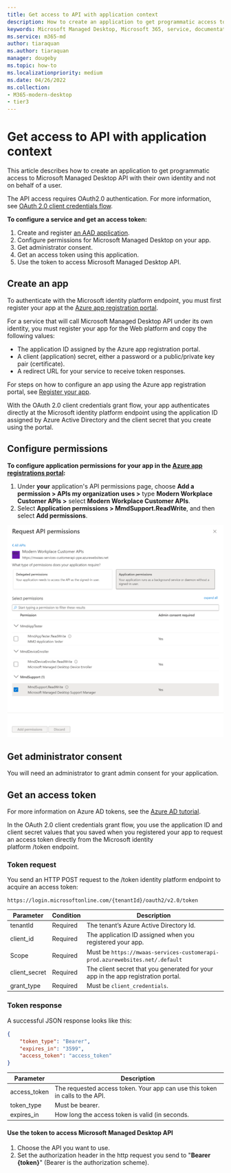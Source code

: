 ```yaml
---
title: Get access to API with application context
description: How to create an application to get programmatic access to Microsoft Managed Desktop API 
keywords: Microsoft Managed Desktop, Microsoft 365, service, documentation
ms.service: m365-md
author: tiaraquan
ms.author: tiaraquan
manager: dougeby
ms.topic: how-to
ms.localizationpriority: medium
ms.date: 04/26/2022
ms.collection: 
- M365-modern-desktop
- tier3
---
```


# Get access to API with application context

This article describes how to create an application to get programmatic access to Microsoft Managed Desktop API with their own identity and not on behalf of a user.

The API access requires OAuth2.0 authentication. For more information, see [OAuth 2.0 client credentials flow](/azure/active-directory/develop/v2-oauth2-client-creds-grant-flow).

**To configure a service and get an access token:**

1. Create and register [an AAD application](/graph/auth-register-app-v2).
1. Configure permissions for Microsoft Managed Desktop on your app.
1. Get administrator consent.
1. Get an access token using this application.
1. Use the token to access Microsoft Managed Desktop API.

## Create an app

To authenticate with the Microsoft identity platform endpoint, you must first register your app at the [Azure app registration portal](https://go.microsoft.com/fwlink/?linkid=2083908).

For a service that will call Microsoft Managed Desktop API under its own identity, you must register your app for the Web platform and copy the following values:

- The application ID assigned by the Azure app registration portal.
- A client (application) secret, either a password or a public/private key pair (certificate).
- A redirect URL for your service to receive token responses.

For steps on how to configure an app using the Azure app registration portal, see [Register your app](/graph/auth-register-app-v2).

With the OAuth 2.0 client credentials grant flow, your app authenticates directly at the Microsoft identity platform endpoint using the application ID assigned by Azure Active Directory and the client secret that you create using the portal.

## Configure permissions

**To configure application permissions for your app in the [Azure app registrations portal](https://go.microsoft.com/fwlink/?linkid=2083908):**

1. Under **your** application's API permissions page, choose **Add a permission \> APIs my organization uses \>** type **Modern Workplace Customer APIs \>** select **Modern Workplace Customer APIs**.
2. Select **Application permissions \> MmdSupport.ReadWrite**, and then select **Add permissions**.

![Request API permissions page](../media/api/request-api-perms.png)

## Get administrator consent

You will need an administrator to grant admin consent for your application.

## Get an access token

For more information on Azure AD tokens, see the [Azure AD tutorial](/azure/active-directory/develop/active-directory-v2-protocols-oauth-client-creds).

In the OAuth 2.0 client credentials grant flow, you use the application ID and client secret values that you saved when you registered your app to request an access token directly from the Microsoft identity platform /token endpoint.

### Token request

You send an HTTP POST request to the /token identity platform endpoint to acquire an access token:

```http
https://login.microsoftonline.com/{tenantId}/oauth2/v2.0/token
```

| Parameter  | Condition | Description |
| --- | --- | --- |
| tenantId | Required | The tenant’s Azure Active Directory Id. |
| client_id | Required | The application ID assigned when you registered your app. |
| Scope | Required | Must be `https://mwaas-services-customerapi-prod.azurewebsites.net/.default` |
| client_secret | Required | The client secret that you generated for your app in the app registration portal.|
| grant_type | Required | Must be `client_credentials`. |

### Token response

A successful JSON response looks like this:

```json
{
    "token_type": "Bearer",
    "expires_in": "3599",
    "access_token": "access_token"
}
```

| Parameter | Description |
| --- | --- |
| access_token | The requested access token. Your app can use this token in calls to the API. |
| token_type | Must be bearer. |
| expires_in | How long the access token is valid (in seconds. |

#### Use the token to access Microsoft Managed Desktop API

1. Choose the API you want to use.
2. Set the authorization header in the http request you send to "**Bearer {token}**" (Bearer is the authorization scheme).
